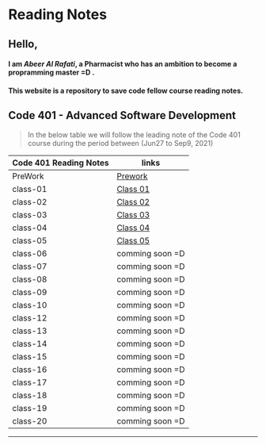 # Reading Notes

## Hello, 

#### I am *Abeer Al Rafati*, a Pharmacist who has an ambition to become a propramming master =D .


#### This website is a repository to save code fellow course reading notes.  

## Code 401 - Advanced Software Development   

> In the below table we will follow the leading note of the Code 401 course during the period between (Jun27 to Sep9, 2021)   



| Code 401 Reading Notes                 |      links                                                               |
| ----------  | --------------------|
| PreWork     |  [Prework](https://abeeral-rafati.github.io/Read_Note/401/PreWork)|
|   class-01  |[Class 01](https://abeeral-rafati.github.io/Read_Note/401/Class01)     |
|   class-02  | [Class 02](https://abeeral-rafati.github.io/Read_Note/401/Class02)     |
|   class-03  |[Class 03](https://abeeral-rafati.github.io/Read_Note/401/Class03)       |
|   class-04  |[Class 04](https://abeeral-rafati.github.io/Read_Note/401/Class04)        |
|   class-05  |[Class 05](https://abeeral-rafati.github.io/Read_Note/401/Class05)     |
|   class-06  |comming soon =D      |
|   class-07  |comming soon =D      |
|   class-08  |comming soon =D      |
|   class-09  |comming soon =D      |
|   class-10  |comming soon =D      |
|   class-12  |comming soon =D      |
|   class-13  |comming soon =D      |
|   class-14  |comming soon =D      |
|   class-15  |comming soon =D      |
|   class-16  |comming soon =D      |
|   class-17  |comming soon =D      |
|   class-18  |comming soon =D      |
|   class-19  |comming soon =D      |
|   class-20  |comming soon =D      |

---------------------------------------------
